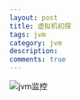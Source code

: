 ```yaml
---
layout: post
title: 虚拟机初探
tags: jvm
category: jvm
description: 
comments: true
---
```


![](/assets/img/source/jvm监控.png "jvm监控")